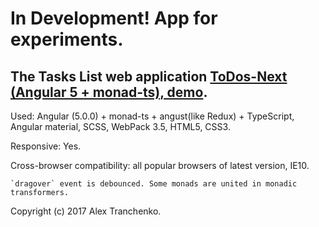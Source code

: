 # In Development! App for experiments.

## The Tasks List web application [ ToDos-Next (Angular 5 + monad-ts), demo]( https://sash-ua.github.io/todos-next/ ).

Used:  Angular (5.0.0) + monad-ts + angust(like Redux) + TypeScript, Angular material, SCSS, WebPack 3.5, HTML5, CSS3.

Responsive: Yes.

Cross-browser compatibility: all popular browsers of latest version, IE10.
	
	`dragover` event is debounced. Some monads are united in monadic transformers.

Copyright (c) 2017 Alex Tranchenko.